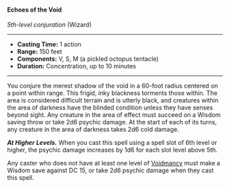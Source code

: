 #### Echoes of the Void
*5th-level conjuration* (Wizard)
___
- **Casting Time:** 1 action
- **Range:** 150 feet
- **Components:** V, S, M (a pickled octopus tentacle)
- **Duration:** Concentration, up to 10 minutes
---
You conjure the merest shadow of the void in a 60-foot radius centered on a point within range. This frigid, inky blackness torments those within. The area is considered difficult terrain and is utterly black, and creatures within the area of darkness have the blinded condition unless they have senses beyond sight. Any creature in the area of effect must succeed on a Wisdom saving throw or take 2d6 psychic damage. At the start of each of its turns, any creature in the area of darkness takes 2d6 cold damage.

***At Higher Levels.*** When you cast this spell using a spell slot of 6th level or higher, the psychic damage increases by 1d6 for each slot level above 5th.

Any caster who does not have at least one level of [Voidmancy](/Classes/Wizard/Voidmancy.md) must make a Wisdom save against DC 15, or take 2d6 psychic damage when they cast this spell.
